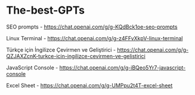 # The-best-GPTs


SEO prompts - https://chat.openai.com/g/g-KQdBck1oe-seo-prompts

Linux Terminal - https://chat.openai.com/g/g-z4FFvXkpV-linux-terminal

Türkçe için İngilizce Çevirmen ve Geliştirici - https://chat.openai.com/g/g-QZJAXZcnK-turkce-icin-ingilizce-cevirmen-ve-gelistirici

JavaScript Console - https://chat.openai.com/g/g-iBQeo5Yr7-javascript-console

Excel Sheet - https://chat.openai.com/g/g-UMPpu2t4T-excel-sheet
